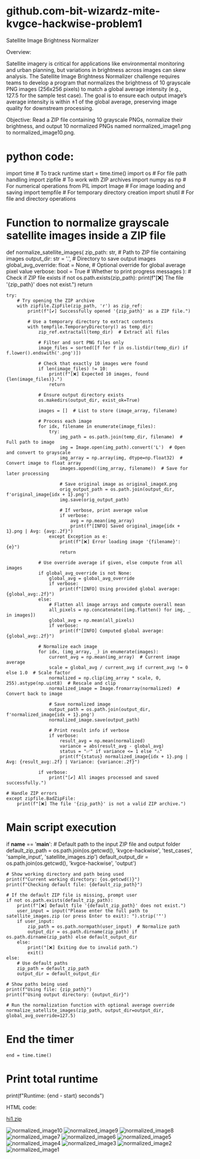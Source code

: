 # github.com-bit-wizardz-mite-kvgce-hackwise-problem1

 Satellite Image Brightness Normalizer 

 Overview:
 
Satellite imagery is critical for applications like environmental monitoring and urban planning, but 
variations in brightness across images can skew analysis. The Satellite Image Brightness Normalizer 
challenge requires teams to develop a program that normalizes the brightness of 10 grayscale PNG 
images (256x256 pixels) to match a global average intensity (e.g., 127.5 for the sample test case). 
The goal is to ensure each output image’s average intensity is within ±1 of the global average, 
preserving image quality for downstream processing. 

Objective: Read a ZIP file containing 10 grayscale PNGs, normalize their brightness, and output 10 
normalized PNGs named normalized_image1.png to normalized_image10.png. 


# python code: 
import time  # To track runtime
start = time.time()
import os  # For file path handling
import zipfile  # To work with ZIP archives
import numpy as np  # For numerical operations
from PIL import Image  # For image loading and saving
import tempfile  # For temporary directory creation
import shutil  # For file and directory operations

# Function to normalize grayscale satellite images inside a ZIP file
def normalize_satellite_images(
    zip_path: str,  # Path to ZIP file containing images
    output_dir: str = '.',  # Directory to save output images
    global_avg_override: float = None,  # Optional override for global average pixel value
    verbose: bool = True  # Whether to print progress messages
):
    # Check if ZIP file exists
    if not os.path.exists(zip_path):
        print(f"[❌] The file '{zip_path}' does not exist.")
        return

    try:
        # Try opening the ZIP archive
        with zipfile.ZipFile(zip_path, 'r') as zip_ref:
            print(f"[✔] Successfully opened '{zip_path}' as a ZIP file.")

            # Use a temporary directory to extract contents
            with tempfile.TemporaryDirectory() as temp_dir:
                zip_ref.extractall(temp_dir)  # Extract all files

                # Filter and sort PNG files only
                image_files = sorted([f for f in os.listdir(temp_dir) if f.lower().endswith('.png')])

                # Check that exactly 10 images were found
                if len(image_files) != 10:
                    print(f"[❌] Expected 10 images, found {len(image_files)}.")
                    return

                # Ensure output directory exists
                os.makedirs(output_dir, exist_ok=True)

                images = []  # List to store (image_array, filename)

                # Process each image
                for idx, filename in enumerate(image_files):
                    try:
                        img_path = os.path.join(temp_dir, filename)  # Full path to image
                        img = Image.open(img_path).convert('L')  # Open and convert to grayscale
                        img_array = np.array(img, dtype=np.float32)  # Convert image to float array
                        images.append((img_array, filename))  # Save for later processing

                        # Save original image as original_imageX.png
                        orig_output_path = os.path.join(output_dir, f'original_image{idx + 1}.png')
                        img.save(orig_output_path)

                        # If verbose, print average value
                        if verbose:
                            avg = np.mean(img_array)
                            print(f"[INFO] Saved original_image{idx + 1}.png | Avg: {avg:.2f}")
                    except Exception as e:
                        print(f"[❌] Error loading image '{filename}': {e}")
                        return

                # Use override average if given, else compute from all images
                if global_avg_override is not None:
                    global_avg = global_avg_override
                    if verbose:
                        print(f"[INFO] Using provided global average: {global_avg:.2f}")
                else:
                    # Flatten all image arrays and compute overall mean
                    all_pixels = np.concatenate([img.flatten() for img, _ in images])
                    global_avg = np.mean(all_pixels)
                    if verbose:
                        print(f"[INFO] Computed global average: {global_avg:.2f}")

                # Normalize each image
                for idx, (img_array, _) in enumerate(images):
                    current_avg = np.mean(img_array)  # Current image average
                    scale = global_avg / current_avg if current_avg != 0 else 1.0  # Scale factor
                    normalized = np.clip(img_array * scale, 0, 255).astype(np.uint8)  # Rescale and clip
                    normalized_image = Image.fromarray(normalized)  # Convert back to image

                    # Save normalized image
                    output_path = os.path.join(output_dir, f'normalized_image{idx + 1}.png')
                    normalized_image.save(output_path)

                    # Print result info if verbose
                    if verbose:
                        result_avg = np.mean(normalized)
                        variance = abs(result_avg - global_avg)
                        status = "✅" if variance <= 1 else "⚠"
                        print(f"{status} normalized_image{idx + 1}.png | Avg: {result_avg:.2f} | Variance: {variance:.2f}")

                if verbose:
                    print("[✔] All images processed and saved successfully.")

    # Handle ZIP errors
    except zipfile.BadZipFile:
        print(f"[❌] The file '{zip_path}' is not a valid ZIP archive.")

# Main script execution
if __name__ == '__main__':
    # Default path to the input ZIP file and output folder
    default_zip_path = os.path.join(os.getcwd(), 'kvgce-hackwise', 'test_cases', 'sample_input', 'satellite_images.zip')
    default_output_dir = os.path.join(os.getcwd(), 'kvgce-hackwise', 'output')

    # Show working directory and path being used
    print(f"Current working directory: {os.getcwd()}")
    print(f"Checking default file: {default_zip_path}")

    # If the default ZIP file is missing, prompt user
    if not os.path.exists(default_zip_path):
        print(f"[❌] Default file '{default_zip_path}' does not exist.")
        user_input = input("Please enter the full path to satellite_images.zip (or press Enter to exit): ").strip('"')
        if user_input:
            zip_path = os.path.normpath(user_input)  # Normalize path
            output_dir = os.path.dirname(zip_path) if os.path.dirname(zip_path) else default_output_dir
        else:
            print("[❌] Exiting due to invalid path.")
            exit()
    else:
        # Use default paths
        zip_path = default_zip_path
        output_dir = default_output_dir

    # Show paths being used
    print(f"Using file: {zip_path}")
    print(f"Using output directory: {output_dir}")

    # Run the normalization function with optional average override
    normalize_satellite_images(zip_path, output_dir=output_dir, global_avg_override=127.5)
# End the timer
    end = time.time()
# Print total runtime
print(f"Runtime: {end - start} seconds")

HTML code:

[hi1.zip](https://github.com/user-attachments/files/19914544/hi1.zip)

![normalized_image10](https://github.com/user-attachments/assets/e5768bbc-6fc0-4160-b0bb-eec64bb5e055)
![normalized_image9](https://github.com/user-attachments/assets/b33ba5a9-ab41-4293-8ffd-429245af3135)
![normalized_image8](https://github.com/user-attachments/assets/1950813c-fabd-4546-b6b1-d3fb5dcc378d)
![normalized_image7](https://github.com/user-attachments/assets/feb92640-0b33-4c47-bc96-8429f00110f3)
![normalized_image6](https://github.com/user-attachments/assets/3749092b-ea18-41bd-aa62-c709091086e1)
![normalized_image5](https://github.com/user-attachments/assets/af3ad2ff-93b7-452f-b7ee-0ef6d14263cc)
![normalized_image4](https://github.com/user-attachments/assets/65d9f453-d602-4c77-ba54-383fdfc66bd3)
![normalized_image3](https://github.com/user-attachments/assets/4161a6b8-e95f-4657-b66e-68748ca822a6)
![normalized_image2](https://github.com/user-attachments/assets/390bae10-d8f0-4f7f-9918-549c04ad1eef)
![normalized_image1](https://github.com/user-attachments/assets/a84924ea-d3b9-43aa-ad42-5411d07b5c40)



